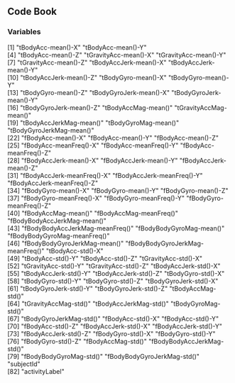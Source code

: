 ## Code Book

### Variables

[1]  "tBodyAcc-mean()-X"               "tBodyAcc-mean()-Y"              
 [4] "tBodyAcc-mean()-Z"               "tGravityAcc-mean()-X"            "tGravityAcc-mean()-Y"           
 [7] "tGravityAcc-mean()-Z"            "tBodyAccJerk-mean()-X"           "tBodyAccJerk-mean()-Y"          
[10] "tBodyAccJerk-mean()-Z"           "tBodyGyro-mean()-X"              "tBodyGyro-mean()-Y"             
[13] "tBodyGyro-mean()-Z"              "tBodyGyroJerk-mean()-X"          "tBodyGyroJerk-mean()-Y"         
[16] "tBodyGyroJerk-mean()-Z"          "tBodyAccMag-mean()"              "tGravityAccMag-mean()"          
[19] "tBodyAccJerkMag-mean()"          "tBodyGyroMag-mean()"             "tBodyGyroJerkMag-mean()"        
[22] "fBodyAcc-mean()-X"               "fBodyAcc-mean()-Y"               "fBodyAcc-mean()-Z"              
[25] "fBodyAcc-meanFreq()-X"           "fBodyAcc-meanFreq()-Y"           "fBodyAcc-meanFreq()-Z"          
[28] "fBodyAccJerk-mean()-X"           "fBodyAccJerk-mean()-Y"           "fBodyAccJerk-mean()-Z"          
[31] "fBodyAccJerk-meanFreq()-X"       "fBodyAccJerk-meanFreq()-Y"       "fBodyAccJerk-meanFreq()-Z"      
[34] "fBodyGyro-mean()-X"              "fBodyGyro-mean()-Y"              "fBodyGyro-mean()-Z"             
[37] "fBodyGyro-meanFreq()-X"          "fBodyGyro-meanFreq()-Y"          "fBodyGyro-meanFreq()-Z"         
[40] "fBodyAccMag-mean()"              "fBodyAccMag-meanFreq()"          "fBodyBodyAccJerkMag-mean()"     
[43] "fBodyBodyAccJerkMag-meanFreq()"  "fBodyBodyGyroMag-mean()"         "fBodyBodyGyroMag-meanFreq()"    
[46] "fBodyBodyGyroJerkMag-mean()"     "fBodyBodyGyroJerkMag-meanFreq()" "tBodyAcc-std()-X"               
[49] "tBodyAcc-std()-Y"                "tBodyAcc-std()-Z"                "tGravityAcc-std()-X"            
[52] "tGravityAcc-std()-Y"             "tGravityAcc-std()-Z"             "tBodyAccJerk-std()-X"           
[55] "tBodyAccJerk-std()-Y"            "tBodyAccJerk-std()-Z"            "tBodyGyro-std()-X"              
[58] "tBodyGyro-std()-Y"               "tBodyGyro-std()-Z"               "tBodyGyroJerk-std()-X"          
[61] "tBodyGyroJerk-std()-Y"           "tBodyGyroJerk-std()-Z"           "tBodyAccMag-std()"              
[64] "tGravityAccMag-std()"            "tBodyAccJerkMag-std()"           "tBodyGyroMag-std()"             
[67] "tBodyGyroJerkMag-std()"          "fBodyAcc-std()-X"                "fBodyAcc-std()-Y"               
[70] "fBodyAcc-std()-Z"                "fBodyAccJerk-std()-X"            "fBodyAccJerk-std()-Y"           
[73] "fBodyAccJerk-std()-Z"            "fBodyGyro-std()-X"               "fBodyGyro-std()-Y"              
[76] "fBodyGyro-std()-Z"               "fBodyAccMag-std()"               "fBodyBodyAccJerkMag-std()"      
[79] "fBodyBodyGyroMag-std()"          "fBodyBodyGyroJerkMag-std()"      "subjectId"                      
[82] "activityLabel" 
